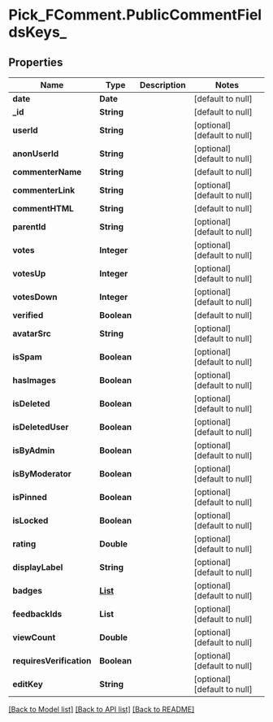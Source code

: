 # Pick_FComment.PublicCommentFieldsKeys_
## Properties

| Name | Type | Description | Notes |
|------------ | ------------- | ------------- | -------------|
| **date** | **Date** |  | [default to null] |
| **\_id** | **String** |  | [default to null] |
| **userId** | **String** |  | [optional] [default to null] |
| **anonUserId** | **String** |  | [optional] [default to null] |
| **commenterName** | **String** |  | [default to null] |
| **commenterLink** | **String** |  | [optional] [default to null] |
| **commentHTML** | **String** |  | [default to null] |
| **parentId** | **String** |  | [optional] [default to null] |
| **votes** | **Integer** |  | [optional] [default to null] |
| **votesUp** | **Integer** |  | [optional] [default to null] |
| **votesDown** | **Integer** |  | [optional] [default to null] |
| **verified** | **Boolean** |  | [default to null] |
| **avatarSrc** | **String** |  | [optional] [default to null] |
| **isSpam** | **Boolean** |  | [optional] [default to null] |
| **hasImages** | **Boolean** |  | [optional] [default to null] |
| **isDeleted** | **Boolean** |  | [optional] [default to null] |
| **isDeletedUser** | **Boolean** |  | [optional] [default to null] |
| **isByAdmin** | **Boolean** |  | [optional] [default to null] |
| **isByModerator** | **Boolean** |  | [optional] [default to null] |
| **isPinned** | **Boolean** |  | [optional] [default to null] |
| **isLocked** | **Boolean** |  | [optional] [default to null] |
| **rating** | **Double** |  | [optional] [default to null] |
| **displayLabel** | **String** |  | [optional] [default to null] |
| **badges** | [**List**](CommentUserBadgeInfo.md) |  | [optional] [default to null] |
| **feedbackIds** | **List** |  | [optional] [default to null] |
| **viewCount** | **Double** |  | [optional] [default to null] |
| **requiresVerification** | **Boolean** |  | [optional] [default to null] |
| **editKey** | **String** |  | [optional] [default to null] |

[[Back to Model list]](../README.md#documentation-for-models) [[Back to API list]](../README.md#documentation-for-api-endpoints) [[Back to README]](../README.md)

